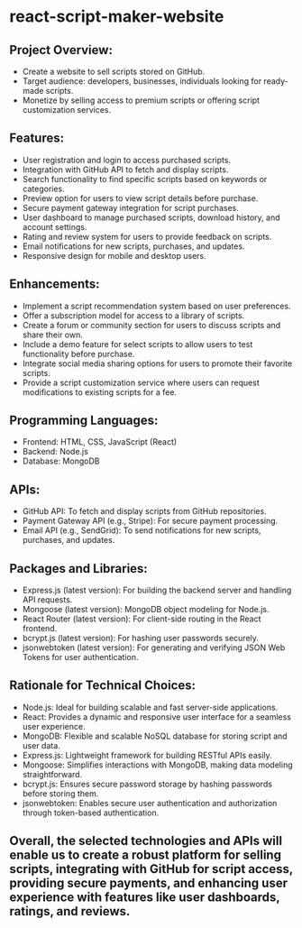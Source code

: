 # react-script-maker-website

## Project Overview:

- Create a website to sell scripts stored on GitHub.
- Target audience: developers, businesses, individuals looking for ready-made scripts.
- Monetize by selling access to premium scripts or offering script customization services.

## Features:

- User registration and login to access purchased scripts.
- Integration with GitHub API to fetch and display scripts.
- Search functionality to find specific scripts based on keywords or categories.
- Preview option for users to view script details before purchase.
- Secure payment gateway integration for script purchases.
- User dashboard to manage purchased scripts, download history, and account settings.
- Rating and review system for users to provide feedback on scripts.
- Email notifications for new scripts, purchases, and updates.
- Responsive design for mobile and desktop users.

## Enhancements:

- Implement a script recommendation system based on user preferences.
- Offer a subscription model for access to a library of scripts.
- Create a forum or community section for users to discuss scripts and share their own.
- Include a demo feature for select scripts to allow users to test functionality before purchase.
- Integrate social media sharing options for users to promote their favorite scripts.
- Provide a script customization service where users can request modifications to existing scripts for a fee.

## Programming Languages:

- Frontend: HTML, CSS, JavaScript (React)
- Backend: Node.js
- Database: MongoDB

## APIs:

- GitHub API: To fetch and display scripts from GitHub repositories.
- Payment Gateway API (e.g., Stripe): For secure payment processing.
- Email API (e.g., SendGrid): To send notifications for new scripts, purchases, and updates.

## Packages and Libraries:

- Express.js (latest version): For building the backend server and handling API requests.
- Mongoose (latest version): MongoDB object modeling for Node.js.
- React Router (latest version): For client-side routing in the React frontend.
- bcrypt.js (latest version): For hashing user passwords securely.
- jsonwebtoken (latest version): For generating and verifying JSON Web Tokens for user authentication.

## Rationale for Technical Choices:

- Node.js: Ideal for building scalable and fast server-side applications.
- React: Provides a dynamic and responsive user interface for a seamless user experience.
- MongoDB: Flexible and scalable NoSQL database for storing script and user data.
- Express.js: Lightweight framework for building RESTful APIs easily.
- Mongoose: Simplifies interactions with MongoDB, making data modeling straightforward.
- bcrypt.js: Ensures secure password storage by hashing passwords before storing them.
- jsonwebtoken: Enables secure user authentication and authorization through token-based authentication.

## Overall, the selected technologies and APIs will enable us to create a robust platform for selling scripts, integrating with GitHub for script access, providing secure payments, and enhancing user experience with features like user dashboards, ratings, and reviews.